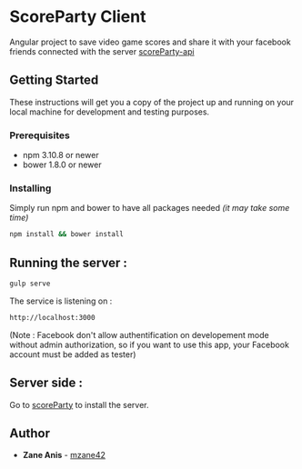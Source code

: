 # ScoreParty Client

Angular project to save video game scores and share it with your facebook friends connected with the server [scoreParty-api](https://github.com/mzane42/scoreParty)

## Getting Started

These instructions will get you a copy of the project up and running on your local machine for development and testing purposes.

### Prerequisites

* npm 3.10.8 or newer
* bower 1.8.0 or newer

### Installing

Simply run npm and bower to have all packages needed _(it may take some time)_
~~~bash
npm install && bower install
~~~

## Running the server :

~~~bash
gulp serve
~~~

The service is listening on :

~~~bash
http://localhost:3000
~~~

(Note : Facebook don't allow authentification on developement mode without admin authorization, so if you want to use this app, your Facebook account must be added as tester) 

## Server side :

Go to [scoreParty](https://github.com/mzane42/scoreParty) to install the server.

## Author

* **Zane Anis** - [mzane42](https://github.com/mzane42)
